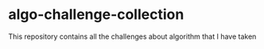# algo-challenge-collection
This repository contains all the challenges about algorithm that I have taken
